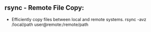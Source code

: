 ## rsync - Remote File Copy:
- Efficiently copy files between local and remote systems.
rsync -avz /local/path user@remote:/remote/path
